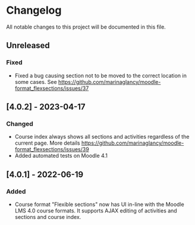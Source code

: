 # Changelog
All notable changes to this project will be documented in this file.

## Unreleased
### Fixed
- Fixed a bug causing section not to be moved to the correct location in some cases.
  See https://github.com/marinaglancy/moodle-format_flexsections/issues/37

## [4.0.2] - 2023-04-17
### Changed
- Course index always shows all sections and activities regardless of the current page. More details
  https://github.com/marinaglancy/moodle-format_flexsections/issues/39
- Added automated tests on Moodle 4.1

## [4.0.1] - 2022-06-19
### Added
- Course format "Flexible sections" now has UI in-line with the Moodle LMS 4.0 course formats. It supports AJAX editing of activities and sections and course index.
